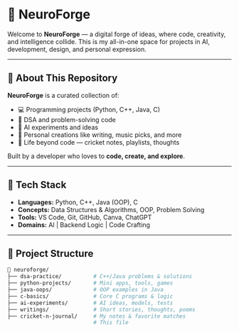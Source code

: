 # 🧠 NeuroForge

Welcome to **NeuroForge** — a digital forge of ideas, where code, creativity, and intelligence collide. This is my all-in-one space for projects in AI, development, design, and personal expression.

---

## 🚀 About This Repository

**NeuroForge** is a curated collection of:
- 💻 Programming projects (Python, C++, Java, C)
- 🧠 DSA and problem-solving code
- 🤖 AI experiments and ideas
- 🎨 Personal creations like writing, music picks, and more
- 🏏 Life beyond code — cricket notes, playlists, thoughts

Built by a developer who loves to **code, create, and explore**.

---

## 🧩 Tech Stack

- **Languages:** Python, C++, Java (OOP), C
- **Concepts:** Data Structures & Algorithms, OOP, Problem Solving
- **Tools:** VS Code, Git, GitHub, Canva, ChatGPT
- **Domains:** AI | Backend Logic | Code Crafting

---

## 📁 Project Structure

```bash
📂 neuroforge/
├── dsa-practice/          # C++/Java problems & solutions
├── python-projects/       # Mini apps, tools, games
├── java-oops/             # OOP examples in Java
├── c-basics/              # Core C programs & logic
├── ai-experiments/        # AI ideas, models, tests
├── writings/              # Short stories, thoughts, poems
├── cricket-n-journal/     # My notes & favorite matches
                           # This file
